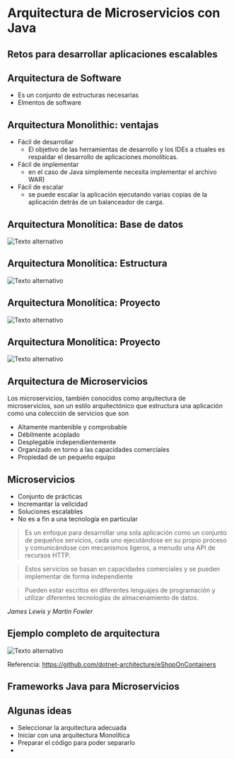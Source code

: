 # Arquitectura de Microservicios con Java

## Retos para desarrollar aplicaciones escalables

## Arquitectura de Software

- Es un conjunto de estructuras necesarias
- Elmentos de software


## Arquitectura Monolithic: ventajas

- Fácil de desarrollar
  - El objetivo de las herramientas de desarrollo y los IDEs a ctuales es respaldar el desarrollo de aplicaciones  monolíticas.
- Fácil de implementar
   - en el caso de Java simplemente necesita implementar el archivo WAR)
 - Fácil de escalar
   - se puede escalar la aplicación ejecutando varias copias de la aplicación detrás de un balanceador de carga.

## Arquitectura Monolítica: Base de datos

![Texto alternativo](/img/erp_model.png)

## Arquitectura Monolítica: Estructura

![Texto alternativo](/img/estructura_monolithic.png)

## Arquitectura Monolítica: Proyecto

![Texto alternativo](/img/estructura_java_mono.png)

## Arquitectura Monolítica: Proyecto

![Texto alternativo](/img/demomonolithic.gif)


## Arquitectura de Microservicios

Los microservicios, también conocidos como arquitectura de microservicios, son un estilo arquitectónico que estructura una aplicación como una colección de servicios que son

- Altamente mantenible y comprobable
- Débilmente acoplado
- Desplegable independientemente
- Organizado en torno a las capacidades comerciales
- Propiedad de un pequeño equipo

## Microservicios

- Conjunto de prácticas
- Incremantar la velicidad
- Soluciones escalables
- No es a fin a una tecnología en particular



 > Es un enfoque para desarrollar una sola aplicación como un conjunto de pequeños servicios, cada uno ejecutándose en su propio proceso y comunicándose con mecanismos ligeros, a menudo una API de recursos HTTP. 
 
 > Estos servicios se basan en capacidades comerciales y se pueden implementar de forma independiente 
 
 > Pueden estar escritos en diferentes lenguajes de programación y utilizar diferentes tecnologías de almacenamiento de datos.

 _James Lewis y Martin Fowler_

 ## Ejemplo completo de arquitectura

 ![Texto alternativo](/img/eShopOnContainers-architecture.png)

Referencia: https://github.com/dotnet-architecture/eShopOnContainers

## Frameworks Java para Microservicios



 ## Algunas ideas

 - Seleccionar la arquitectura adecuada
 - Iniciar con una arquitectura Monolítica
 - Preparar el código para poder separarlo
 - 